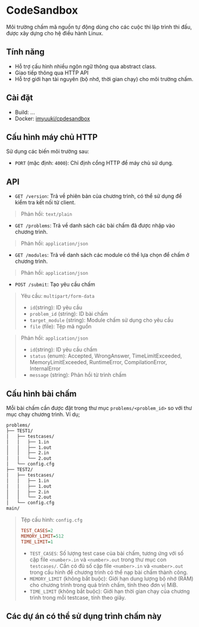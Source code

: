# CodeSandbox
Môi trường chấm mã nguồn tự động dùng cho các cuộc thi lập trình thi đấu, được xây dựng cho hệ điều hành Linux.

## Tính năng
- Hỗ trợ cấu hình nhiều ngôn ngữ thông qua abstract class.
- Giao tiếp thông qua HTTP API
- Hỗ trợ giới hạn tài nguyên (bộ nhớ, thời gian chạy) cho môi trường chấm.

## Cài đặt
- Build: ...
- Docker: [imyuuki/cpdesandbox](https://hub.docker.com/r/imyuuki/codesandbox/tags)

## Cấu hình máy chủ HTTP
Sử dụng các biến môi trường sau:
- `PORT` (mặc định: `4000`): Chỉ định cổng HTTP để máy chủ sử dụng.

## API
- `GET /version`: Trả về phiên bản của chương trình, có thể sử dụng để kiểm tra kết nối từ client.
> Phản hồi: `text/plain`

- `GET /problems`: Trả về danh sách các bài chấm đã được nhập vào chương trình.
> Phản hồi: `application/json`

- `GET /modules`: Trả về danh sách các module có thể lựa chọn để chấm ở chương trình.
> Phản hồi: `application/json`

- `POST /submit`:  Tạo yêu cầu chấm
> Yêu cầu: `multipart/form-data`
> - `id`(string): ID yêu cầu
> - `problem_id` (string): ID bài chấm
> - `target_module` (string): Module chấm sử dụng cho yêu cầu
> - `file` (file): Tệp mã nguồn

> Phản hồi: `application/json`
> - `id`(string): ID yêu cầu chấm
> - `status` (enum): Accepted, WrongAnswer, TimeLimitExceeded, MemoryLimitExceeded, RuntimeError, CompilationError, InternalError
> - `message` (string): Phản hồi từ trình chấm

## Cấu hình bài chấm
Mỗi bài chấm cần được đặt trong thư mục `problems/<problem_id>` so với thư mục chạy chương trình.
Ví dụ;
```txt
problems/
├── TEST1/
│   ├── testcases/
│   │   ├── 1.in
│   │   ├── 1.out
│   │   ├── 2.in
│   │   └── 2.out
│   └── config.cfg
├── TEST2/
│   ├── testcases/
│   │   ├── 1.in
│   │   ├── 1.out
│   │   ├── 2.in
│   │   └── 2.out
│   └── config.cfg
main/

```
> Tệp cấu hình: `config.cfg`
> ```cfg
> TEST_CASES=2
> MEMORY_LIMIT=512
> TIME_LIMIT=1
> ```
> - `TEST_CASES`: Số lượng test case của bài chấm, tương ứng với số cặp file `<number>.in` và `<number>.out` trong thư mục con `testcases/`. Cần có đủ số cặp file `<number>.in` và `<number>.out` trong cầu hình để chương trình có thể nạp bài chấm thành công.
> - `MEMORY_LIMIT` (không bắt buộc): Giới hạn dung lượng bộ nhớ (RAM) cho chương trình trong quá trình chấm, tính theo đơn vị MiB.
> - `TIME_LIMIT` (không bắt buộc): Giới hạn thời gian chạy của chương trình trong mỗi testcase, tính theo giây.

## Các dự án có thể sử dụng trình chấm này
